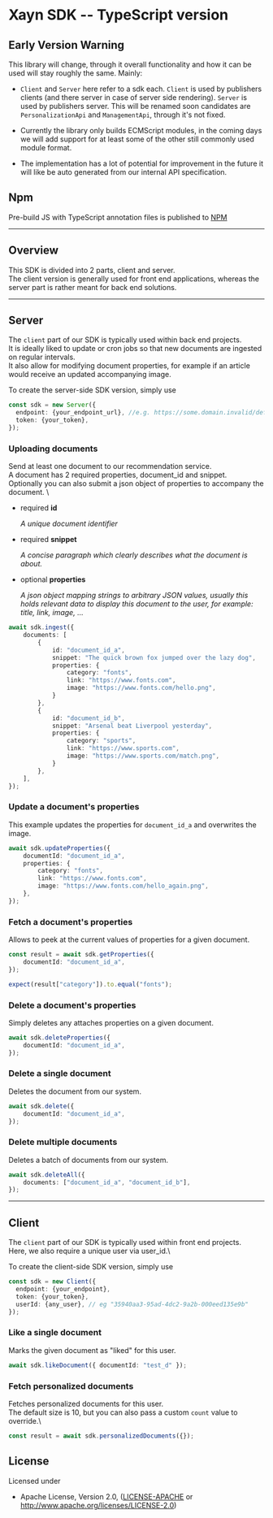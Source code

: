 # Xayn SDK -- TypeScript version

## Early Version Warning

This library will change, through it overall functionality
and how it can be used will stay roughly the same. Mainly:

- `Client` and `Server` here refer to a sdk each. `Client` is used by publishers
  clients (and there server in case of server side rendering). `Server` is used
  by publishers server. This will be renamed soon candidates are `PersonalizationApi`
  and `ManagementApi`, through it's not fixed.

- Currently the library only builds ECMScript modules, in the coming days we will
  add support for at least some of the other still commonly used module format.

- The implementation has a lot of potential for improvement in the future it will
  like be auto generated from our internal API specification.


## Npm

Pre-build JS with TypeScript annotation files is published to [NPM](https://www.npmjs.com/package/xayn_ts_sdk)

___

## Overview

This SDK is divided into 2 parts, client and server.\
The client version is generally used for front end applications, whereas the server part is rather meant for back end solutions.

___

## Server
The ```client``` part of our SDK is typically used within back end projects.\
It is ideally liked to update or cron jobs so that new documents are ingested on regular intervals.\
It also allow for modifying document properties, for example if an article would receive an updated accompanying image.

To create the server-side SDK version, simply use

```typescript
const sdk = new Server({
  endpoint: {your_endpoint_url}, //e.g. https://some.domain.invalid/default
  token: {your_token},
});
```

### Uploading documents
Send at least one document to our recommendation service.\
A document has 2 required properties, document_id and snippet.\
Optionally you can also submit a json object of properties to accompany the document.
\
<ul>
    <li>
        <p>required <b>id</b></p>
        <p><i>A unique document identifier</i></p>
    </li>
    <li>
        <p>required <b>snippet</b></p>
        <p><i>A concise paragraph which clearly describes what the document is about.</i></p>
    </li>
    <li>
        <p>optional <b>properties</b></p>
        <p><i>A json object mapping strings to arbitrary JSON values, usually this holds relevant data to display this document to the user, for example: title, link, image, ...</i></p>
    </li>
</ul>

```typescript
await sdk.ingest({
    documents: [
        {
            id: "document_id_a",
            snippet: "The quick brown fox jumped over the lazy dog",
            properties: {
                category: "fonts",
                link: "https://www.fonts.com",
                image: "https://www.fonts.com/hello.png",
            }
        },
        {
            id: "document_id_b",
            snippet: "Arsenal beat Liverpool yesterday",
            properties: {
                category: "sports",
                link: "https://www.sports.com",
                image: "https://www.sports.com/match.png",
            }
        },
    ],
});
```

### Update a document's properties

This example updates the properties for ```document_id_a``` and overwrites the image.

```typescript
await sdk.updateProperties({
    documentId: "document_id_a",
    properties: {
        category: "fonts",
        link: "https://www.fonts.com",
        image: "https://www.fonts.com/hello_again.png",
    },
});
```

### Fetch a document's properties

Allows to peek at the current values of properties for a given document.

```typescript
const result = await sdk.getProperties({
    documentId: "document_id_a",
});

expect(result["category"]).to.equal("fonts");
```

### Delete a document's properties

Simply deletes any attaches properties on a given document.

```typescript
await sdk.deleteProperties({
    documentId: "document_id_a",
});
```

### Delete a single document

Deletes the document from our system.

```typescript
await sdk.delete({
    documentId: "document_id_a",
});
```

### Delete multiple documents

Deletes a batch of documents from our system.

```typescript
await sdk.deleteAll({
    documents: ["document_id_a", "document_id_b"],
});
```

___

## Client

The ```client``` part of our SDK is typically used within front end projects.\
Here, we also require a unique user via user_id.\

To create the client-side SDK version, simply use

```typescript
const sdk = new Client({
  endpoint: {your_endpoint},
  token: {your_token},
  userId: {any_user}, // eg "35940aa3-95ad-4dc2-9a2b-000eed135e9b"
});
```

### Like a single document

Marks the given document as "liked" for this user.

```typescript
await sdk.likeDocument({ documentId: "test_d" });
```

### Fetch personalized documents

Fetches personalized documents for this user.\
The default size is 10, but you can also pass a custom ```count``` value to override.\

```typescript
const result = await sdk.personalizedDocuments({});
```

License
--------

Licensed under

- Apache License, Version 2.0, ([LICENSE-APACHE](LICENSE-APACHE) or http://www.apache.org/licenses/LICENSE-2.0)
